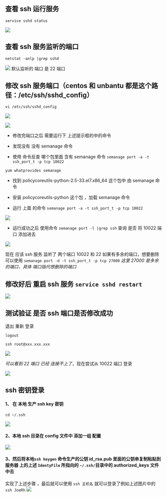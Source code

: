 ## 查看 ssh 运行服务

```
service sshd status
```

![](../.vuepress/public/img/linux/linux02_01.png)

## 查看 ssh 服务监听的端口

```
netstat -anlp |grep sshd
```

![](../.vuepress/public/img/linux/linux02_02.png)
默认监听的 端口 是 22 端口

## 修改 ssh 服务端口（centos 和 unbantu 都是这个路径：/etc/ssh/sshd_config）

```
vi /etc/ssh/sshd_config
```

![](../.vuepress/public/img/linux/linux02_03.png)

![](../.vuepress/public/img/linux/linux02_04.png)

- 修改完端口之后 需要运行下 上述提示框的中的命令

* 发现没有 没有 semanage 命令

- 使用 命令反查 哪个包里面 含有 semanage 命令 `semanage port -a -t ssh_port_t -p tcp 10022`

```
yum whatprovides semanage
```

- 找到 policycoreutils-python-2.5-33.el7.x86_64 这个包中 由 semanage 命令

- 安装 policycoreutils-python 这个包 ，加载 semanage 命令

- 运行 上面 的命令 `semanage port -a -t ssh_port_t -p tcp 10022`

![](../.vuepress/public/img/linux/linux02_05.png)

- 运行成功之后 使用命令 `semanage port -l |grep ssh` 查询 是否 将 10022 端口 添加进去

![](../.vuepress/public/img/linux/linux02_06.png)

现在 应该 ssh 服务 监听了 两个端口 10022 和 22
如果有多余的端口，想要删除可以使用 `semanage port -d -t ssh_port_t -p tcp 27000` _这里 27000 是多余的端口，具体 端口指代想删除的端口_

## 修改好后 重启 ssh 服务 `service sshd restart`

![](../.vuepress/public/img/linux/linux02_07.png)

## 测试验证 是否 ssh 端口是否修改成功

退出 重新 登录

```
logout

ssh root@xxx.xxx.xxx
```

![](../.vuepress/public/img/linux/linux02_08.png)

_可以看到 22 端口 已经 连接不上了_，现在尝试从 10022 端口 登录

![](../.vuepress/public/img/linux/linux02_09.png)

## ssh 密钥登录

#### 1、 在 本地 生产 ssh key 密钥

```
cd ~/.ssh

```

![](../.vuepress/public/img/linux/linux02_10.png)

#### 2、本地 ssh 目录在 config 文件中 添加一组 配置

![](../.vuepress/public/img/linux/linux02_11.png)

#### 3、然后将本地`ssh keygen` 命令生产的公钥 id_rsa.pub 里面的公钥串复制粘贴到 服务器 上的上述 `IdentyFile` 所指向的 `~/.ssh/`目录中的 authorized_keys 文件中去

实现了上述步骤 ，最后就可以使用 `ssh 主机名` 就可以登录了例如上述图片中的 `ssh JoeRh`
![](../.vuepress/public/img/linux/linux02_12.png)


<Vssue title="Vssue Demo" />